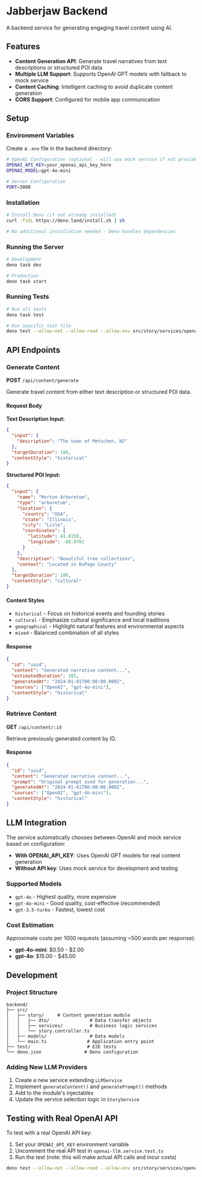 # Jabberjaw Backend

A backend service for generating engaging travel content using AI.

## Features

- **Content Generation API**: Generate travel narratives from text descriptions or structured POI data
- **Multiple LLM Support**: Supports OpenAI GPT models with fallback to mock service
- **Content Caching**: Intelligent caching to avoid duplicate content generation
- **CORS Support**: Configured for mobile app communication

## Setup

### Environment Variables

Create a `.env` file in the backend directory:

```bash
# OpenAI Configuration (optional - will use mock service if not provided)
OPENAI_API_KEY=your_openai_api_key_here
OPENAI_MODEL=gpt-4o-mini

# Server Configuration
PORT=3000
```

### Installation

```bash
# Install Deno (if not already installed)
curl -fsSL https://deno.land/install.sh | sh

# No additional installation needed - Deno handles dependencies
```

### Running the Server

```bash
# Development
deno task dev

# Production
deno task start
```

### Running Tests

```bash
# Run all tests
deno task test

# Run specific test file
deno test --allow-net --allow-read --allow-env src/story/services/openai-llm.service.test.ts
```

## API Endpoints

### Generate Content

**POST** `/api/content/generate`

Generate travel content from either text description or structured POI data.

#### Request Body

**Text Description Input:**

```json
{
  "input": {
    "description": "The town of Metuchen, NJ"
  },
  "targetDuration": 180,
  "contentStyle": "historical"
}
```

**Structured POI Input:**

```json
{
  "input": {
    "name": "Morton Arboretum",
    "type": "arboretum",
    "location": {
      "country": "USA",
      "state": "Illinois",
      "city": "Lisle",
      "coordinates": {
        "latitude": 41.8158,
        "longitude": -88.0702
      }
    },
    "description": "Beautiful tree collections",
    "context": "Located in DuPage County"
  },
  "targetDuration": 180,
  "contentStyle": "cultural"
}
```

#### Content Styles

- `historical` - Focus on historical events and founding stories
- `cultural` - Emphasize cultural significance and local traditions
- `geographical` - Highlight natural features and environmental aspects
- `mixed` - Balanced combination of all styles

#### Response

```json
{
  "id": "uuid",
  "content": "Generated narrative content...",
  "estimatedDuration": 185,
  "generatedAt": "2024-01-01T00:00:00.000Z",
  "sources": ["OpenAI", "gpt-4o-mini"],
  "contentStyle": "historical"
}
```

### Retrieve Content

**GET** `/api/content/:id`

Retrieve previously generated content by ID.

#### Response

```json
{
  "id": "uuid",
  "content": "Generated narrative content...",
  "prompt": "Original prompt used for generation...",
  "generatedAt": "2024-01-01T00:00:00.000Z",
  "sources": ["OpenAI", "gpt-4o-mini"],
  "contentStyle": "historical"
}
```

## LLM Integration

The service automatically chooses between OpenAI and mock service based on configuration:

- **With OPENAI_API_KEY**: Uses OpenAI GPT models for real content generation
- **Without API key**: Uses mock service for development and testing

### Supported Models

- `gpt-4o` - Highest quality, more expensive
- `gpt-4o-mini` - Good quality, cost-effective (recommended)
- `gpt-3.5-turbo` - Fastest, lowest cost

### Cost Estimation

Approximate costs per 1000 requests (assuming ~500 words per response):

- **gpt-4o-mini**: $0.50 - $2.00
- **gpt-4o**: $15.00 - $45.00

## Development

### Project Structure

```
backend/
├── src/
│   ├── story/     # Content generation module
│   │   ├── dto/               # Data transfer objects
│   │   ├── services/          # Business logic services
│   │   └── story.controller.ts
│   ├── models/                # Data models
│   └── main.ts               # Application entry point
├── test/                     # E2E tests
└── deno.json                # Deno configuration
```

### Adding New LLM Providers

1. Create a new service extending `LLMService`
2. Implement `generateContent()` and `generatePrompt()` methods
3. Add to the module's injectables
4. Update the service selection logic in `StoryService`

## Testing with Real OpenAI API

To test with a real OpenAI API key:

1. Set your `OPENAI_API_KEY` environment variable
2. Uncomment the real API test in `openai-llm.service.test.ts`
3. Run the test (note: this will make actual API calls and incur costs)

```bash
deno test --allow-net --allow-read --allow-env src/story/services/openai-llm.service.test.ts
```
